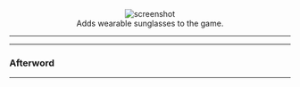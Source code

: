 <!--suppress HtmlDeprecatedTag, XmlDeprecatedElement -->
<center><img alt="screenshot" src="" /></center>

<center>
Adds wearable sunglasses to the game.
</center>

---

---

### Afterword


---

